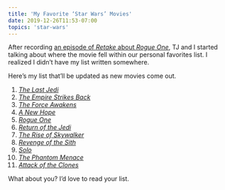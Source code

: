 ```yaml
---
title: 'My Favorite ‘Star Wars’ Movies'
date: 2019-12-26T11:53-07:00
topics: 'star-wars'
---
```


After recording [an episode of *Retake* about *Rogue One*](https://nightowl.fm/retake/15), TJ and I started talking about where the movie fell within our personal favorites list. I realized I didn’t have my list written somewhere.

Here’s my list that’ll be updated as new movies come out.

1. [*The Last Jedi*][001]
2. [*The Empire Strikes Back*][002]
3. [*The Force Awakens*][003]
4. [*A New Hope*][004]
5. [*Rogue One*][005]
6. [*Return of the Jedi*][006]
7. [*The Rise of Skywalker*][007]
8. [*Revenge of the Sith*][008]
9. [*Solo*][009]
10. [*The Phantom Menace*][010]
11. [*Attack of the Clones*][011]

What about you? I’d love to read your list.

[001]: https://en.wikipedia.org/wiki/Star_Wars:_The_Last_Jedi
[002]: https://en.wikipedia.org/wiki/The_Empire_Strikes_Back
[003]: https://en.wikipedia.org/wiki/Star_Wars:_The_Force_Awakens
[004]: https://en.wikipedia.org/wiki/A_New_Hope
[005]: https://en.wikipedia.org/wiki/Rogue_One
[006]: https://en.wikipedia.org/wiki/Return_of_the_Jedi
[007]: https://en.wikipedia.org/wiki/Star_Wars:_The_Rise_of_Skywalker
[008]: https://en.wikipedia.org/wiki/Star_Wars:_Episode_III_%E2%80%93_Revenge_of_the_Sith
[009]: https://en.wikipedia.org/wiki/Solo:_A_Star_Wars_Story
[010]: https://en.wikipedia.org/wiki/Star_Wars:_Episode_I_%E2%80%93_The_Phantom_Menace
[011]: https://en.wikipedia.org/wiki/Star_Wars:_Episode_II_%E2%80%93_Attack_of_the_Clones
